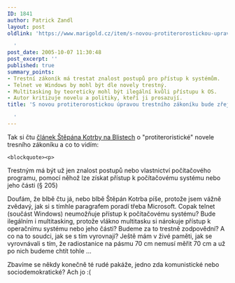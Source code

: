 ```yaml
---
ID: 1841
author: Patrick Zandl
layout: post
oldlink: 'https://www.marigold.cz/item/s-novou-protiterorostickou-upravou-trestniho-zakoniku-bude-zrejme-psina

  '
post_date: 2005-10-07 11:30:48
post_excerpt: ''
published: true
summary_points:
- Trestní zákoník má trestat znalost postupů pro přístup k systémům.
- Telnet ve Windows by mohl být dle novely trestný.
- Multitasking by teoreticky mohl být ilegální kvůli přístupu k OS.
- Autor kritizuje novelu a politiky, kteří ji prosazují.
title: 'S novou protiterorostickou úpravou trestního zákoníku bude zřejmě psina

  '
---
```


<p>Tak si čtu <a href="http://www.blisty.cz/2005/10/6/art25278.html">článek Štěpána Kotrby na Blistech</a> o "protiteroristické" novele tresního zákoníku a co to vidím:  </p>

	<blockquote><p>
Trestným má být už jen znalost postupů nebo vlastnictví počítačového programu, pomocí něhož lze získat přístup k počítačovému systému nebo jeho části (§ 205)
</p>
</blockquote>
<p>Doufám, že blbě čtu já, nebo blbě Štěpán Kotrba píše, protože jsem vážně zvědavý, jak si s tímhle paragrafem poradí třeba Microsoft. Copak telnet (součást Windows) neumožňuje přístup k počítačovému systému? Bude ilegálním i multitasking, protože vlákno multitasku si nárokuje přístup k operačnímu systému nebo jeho části? Budeme za to trestně zodpovědní? A co na to soudci, jak se s tím vyrovnají? Ještě mám v živé paměti, jak se vyrovnávali s tím, že radiostanice na pásmu 70 cm nemusí měřit 70 cm a už po nich budeme chtít tohle ...</p>

<p>Zbavíme se někdy konečně té rudé pakáže, jedno zda komunistické nebo sociodemokratické? Ach jo :(
</p>